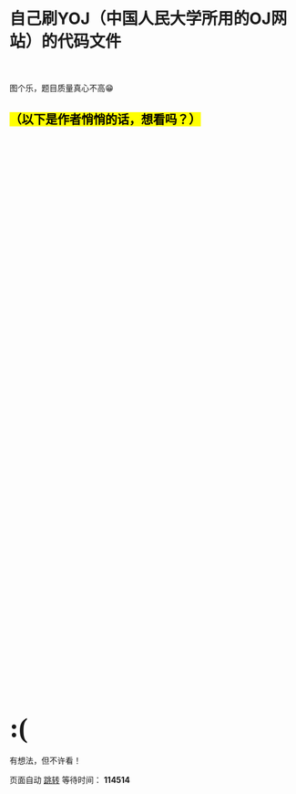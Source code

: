 # 自己刷YOJ（中国人民大学所用的OJ网站）的代码文件
<br/><br/>
图个乐，题目质量真心不高😁
<br/>
## <mark>（以下是作者悄悄的话，想看吗？）<mark>
<br/>
<br/>
<br/>
<br/>
<br/>
<br/>
<br/>
<br/><br/>
<br/>
<br/><br/><br/><br/><br/><br/><br/><br/><br/><br/><br/>
<br/>
<br/><br/><br/><br/><br/><br/><br/><br/><br/><br/><br/>
<br/>
<br/><br/><br/><br/><br/><br/><br/><br/><br/><br/><br/>
<br/>
<br/><br/><br/><br/><br/><br/><br/><br/><br/>
<br/>
<br/>
    
# <font face="微软雅黑" size=60>:(</font>
<p class="error">有想法，但不许看！</p><p class="detail"></p>
<p class="jump">
页面自动 <a id="href" href="javascript:history.back(-1);">跳转</a> 等待时间： <b id="wait">114514</b>
</p>
</div>
<br/>
<br/>
<br/>
